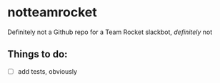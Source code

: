 # notteamrocket
Definitely not a Github repo for a Team Rocket slackbot, _definitely_ not

## Things to do:

- [ ] add tests, obviously
